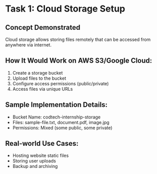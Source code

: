 # Task 1: Cloud Storage Setup

## Concept Demonstrated
Cloud storage allows storing files remotely that can be accessed from anywhere via internet.

## How It Would Work on AWS S3/Google Cloud:
1. Create a storage bucket
2. Upload files to the bucket
3. Configure access permissions (public/private)
4. Access files via unique URLs

## Sample Implementation Details:
- Bucket Name: codtech-internship-storage
- Files: sample-file.txt, document.pdf, image.jpg
- Permissions: Mixed (some public, some private)

## Real-world Use Cases:
- Hosting website static files
- Storing user uploads
- Backup and archiving